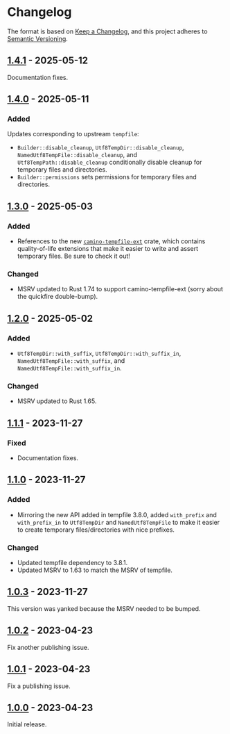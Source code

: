 # Changelog

The format is based on [Keep a Changelog](https://keepachangelog.com/en/1.0.0/),
and this project adheres to [Semantic Versioning](https://semver.org/spec/v2.0.0.html).

## [1.4.1] - 2025-05-12

Documentation fixes.

## [1.4.0] - 2025-05-11

### Added

Updates corresponding to upstream `tempfile`:

- `Builder::disable_cleanup`, `Utf8TempDir::disable_cleanup`, `NamedUtf8TempFile::disable_cleanup`, and `Utf8TempPath::disable_cleanup` conditionally disable cleanup for temporary files and directories.
- `Builder::permissions` sets permissions for temporary files and directories.

## [1.3.0] - 2025-05-03

### Added

- References to the new [`camino-tempfile-ext`](https://crates.io/crates/camino-tempfile-ext) crate, which contains quality-of-life extensions that make it easier to write and assert temporary files. Be sure to check it out!

### Changed

- MSRV updated to Rust 1.74 to support camino-tempfile-ext (sorry about the quickfire double-bump).

## [1.2.0] - 2025-05-02

### Added

* `Utf8TempDir::with_suffix`, `Utf8TempDir::with_suffix_in`, `NamedUtf8TempFile::with_suffix`, and `NamedUtf8TempFile::with_suffix_in`.

### Changed

- MSRV updated to Rust 1.65.

## [1.1.1] - 2023-11-27

### Fixed

- Documentation fixes.

## [1.1.0] - 2023-11-27

### Added

- Mirroring the new API added in tempfile 3.8.0, added `with_prefix` and `with_prefix_in` to `Utf8TempDir` and `NamedUtf8TempFile` to make it easier to create temporary files/directories with nice prefixes.

### Changed

- Updated tempfile dependency to 3.8.1.
- Updated MSRV to 1.63 to match the MSRV of tempfile.

## [1.0.3] - 2023-11-27

This version was yanked because the MSRV needed to be bumped.

## [1.0.2] - 2023-04-23

Fix another publishing issue.

## [1.0.1] - 2023-04-23

Fix a publishing issue.

## [1.0.0] - 2023-04-23

Initial release.

[1.4.1]: https://github.com/camino-rs/camino-tempfile/releases/tag/camino-tempfile-1.4.1
[1.4.0]: https://github.com/camino-rs/camino-tempfile/releases/tag/camino-tempfile-1.4.0
[1.3.0]: https://github.com/camino-rs/camino-tempfile/releases/tag/camino-tempfile-1.3.0
[1.2.0]: https://github.com/camino-rs/camino-tempfile/releases/tag/camino-tempfile-1.2.0
[1.1.1]: https://github.com/camino-rs/camino-tempfile/releases/tag/camino-tempfile-1.1.1
[1.1.0]: https://github.com/camino-rs/camino-tempfile/releases/tag/camino-tempfile-1.1.0
[1.0.3]: https://github.com/camino-rs/camino-tempfile/releases/tag/camino-tempfile-1.0.3
[1.0.2]: https://github.com/camino-rs/camino-tempfile/releases/tag/camino-tempfile-1.0.2
[1.0.1]: https://github.com/camino-rs/camino-tempfile/releases/tag/camino-tempfile-1.0.1
[1.0.0]: https://github.com/camino-rs/camino-tempfile/releases/tag/camino-tempfile-1.0.0

